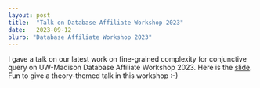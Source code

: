 ```yaml
---
layout: post
title:  "Talk on Database Affiliate Workshop 2023"
date:   2023-09-12
blurb: "Database Affiliate Workshop 2023"
---
```


I gave a talk on our latest work on fine-grained complexity for conjunctive query on UW-Madison Database Affiliate Workshop 2023. Here is the [slide](https://austen-z-fan.github.io/assets/slides/Database_Affiliate_Workshop_Presentation_2023.pdf). Fun to give a theory-themed talk in this workshop :-)
